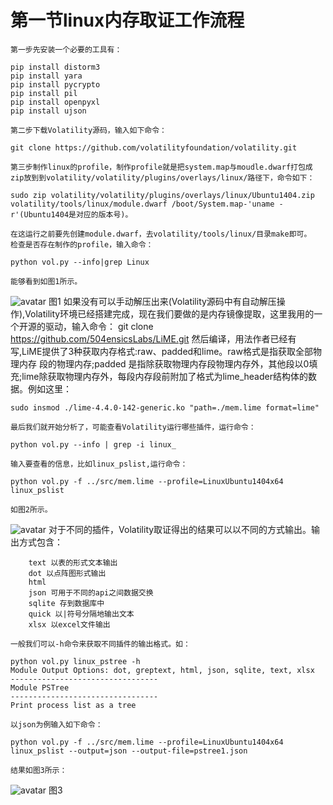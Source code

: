 # 第一节linux内存取证工作流程
	第一步先安装一个必要的工具有：
```
pip install distorm3
pip install yara
pip install pycrypto
pip install pil
pip install openpyxl
pip install ujson
```
	第二步下载Volatility源码，输入如下命令：
```
git clone https://github.com/volatilityfoundation/volatility.git
```
	第三步制作linux的profile，制作profile就是把system.map与moudle.dwarf打包成zip放到到volatility/volatility/plugins/overlays/linux/路径下，命令如下：
```
sudo zip volatility/volatility/plugins/overlays/linux/Ubuntu1404.zip volatility/tools/linux/module.dwarf /boot/System.map-'uname -r'(Ubuntu1404是对应的版本号)。
```
	在这运行之前要先创建module.dwarf，去volatility/tools/linux/目录make即可。
	检查是否存在制作的profile，输入命令：
```
python vol.py --info|grep Linux
```
	能够看到如图1所示。
![avatar](https://github.com/haidragon/MemoryForensics/blob/master/pages/Chapter1/page1/images/LinuxUbuntu1404x64.png)
	图1
	如果没有可以手动解压出来(Volatility源码中有自动解压操作),Volatility环境已经搭建完成，现在我们要做的是内存镜像提取，这里我用的一个开源的驱动，输入命令：
	git clone https://github.com/504ensicsLabs/LiME.git
	然后编译，用法作者已经有写,LiME提供了3种获取内存格式:raw、padded和lime。raw格式是指获取全部物理内存 段的物理内存;padded 是指除获取物理内存段物理内存外，其他段以0填充;lime除获取物理内存外，每段内存段前附加了格式为lime_header结构体的数据。例如这里：
```
sudo insmod ./lime-4.4.0-142-generic.ko "path=./mem.lime format=lime"
```
	最后我们就开始分析了，可能查看Volatility运行哪些插件，运行命令：
```
python vol.py --info | grep -i linux_
```
	输入要查看的信息，比如linux_pslist,运行命令：
```
python vol.py -f ../src/mem.lime --profile=LinuxUbuntu1404x64 linux_pslist
```
	如图2所示。
![avatar](https://github.com/haidragon/MemoryForensics/blob/master/pages/Chapter1/page1/images/pslist.png)
	对于不同的插件，Volatility取证得出的结果可以以不同的方式输出。输出方式包含：
```
    text 以表的形式文本输出
    dot 以点阵图形式输出
    html
    json 可用于不同的api之间数据交换
    sqlite 存到数据库中
    quick 以|符号分隔地输出文本
    xlsx 以excel文件输出
```

	一般我们可以-h命令来获取不同插件的输出格式。如：
```
python vol.py linux_pstree -h
Module Output Options: dot, greptext, html, json, sqlite, text, xlsx
---------------------------------
Module PSTree
---------------------------------
Print process list as a tree
```
	以json为例输入如下命令：
```
python vol.py -f ../src/mem.lime --profile=LinuxUbuntu1404x64 linux_pslist --output=json --output-file=pstree1.json
```
	结果如图3所示：
![avatar](https://github.com/haidragon/MemoryForensics/blob/master/pages/Chapter1/page1/images/json.png)
图3
